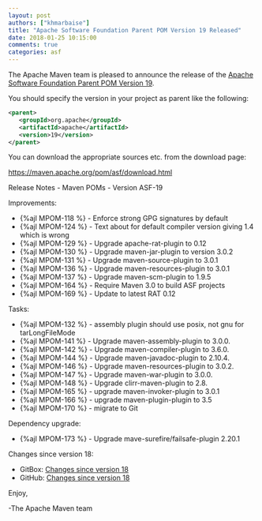 ```yaml
---
layout: post
authors: ["khmarbaise"]
title: "Apache Software Foundation Parent POM Version 19 Released"
date: 2018-01-25 10:15:00
comments: true
categories: asf
---
```

The Apache Maven team is pleased to announce the release of the 
[Apache Software Foundation Parent POM Version 19](https://maven.apache.org/pom/asf/).

You should specify the version in your project as parent like the following:

``` xml
<parent>
   <groupId>org.apache</groupId>
   <artifactId>apache</artifactId>
   <version>19</version>
</parent>
```
You can download the appropriate sources etc. from the download page:

https://maven.apache.org/pom/asf/download.html


<!-- more -->

Release Notes - Maven POMs - Version ASF-19

Improvements:

 * {%ajl MPOM-118 %} - Enforce strong GPG signatures by default
 * {%ajl MPOM-124 %} - Text about for default compiler version giving 1.4 which is wrong
 * {%ajl MPOM-129 %} - Upgrade apache-rat-plugin to 0.12
 * {%ajl MPOM-130 %} - Upgrade maven-jar-plugin to version 3.0.2
 * {%ajl MPOM-131 %} - Upgrade maven-source-plugin to 3.0.1
 * {%ajl MPOM-136 %} - Upgrade maven-resources-plugin to 3.0.1
 * {%ajl MPOM-137 %} - Upgrade maven-scm-plugin to 1.9.5
 * {%ajl MPOM-164 %} - Require Maven 3.0 to build ASF projects
 * {%ajl MPOM-169 %} - Update to latest RAT 0.12

Tasks:

 * {%ajl MPOM-132 %} - assembly plugin should use posix, not gnu for tarLongFileMode
 * {%ajl MPOM-141 %} - Upgrade maven-assembly-plugin to 3.0.0.
 * {%ajl MPOM-142 %} - Upgrade maven-compiler-plugin to 3.6.0.
 * {%ajl MPOM-144 %} - Upgrade maven-javadoc-plugin to 2.10.4.
 * {%ajl MPOM-146 %} - Upgrade maven-resources-plugin to 3.0.2.
 * {%ajl MPOM-147 %} - Upgrade maven-war-plugin to 3.0.0.
 * {%ajl MPOM-148 %} - Upgrade clirr-maven-plugin to 2.8.
 * {%ajl MPOM-165 %} - upgrade maven-invoker-plugin to 3.0.1
 * {%ajl MPOM-166 %} - upgrade maven-plugin-plugin to 3.5
 * {%ajl MPOM-170 %} - migrate to Git
 
Dependency upgrade:

 * {%ajl MPOM-173 %} - Upgrade mave-surefire/failsafe-plugin 2.20.1

Changes since version 18:

 * GitBox: [Changes since version 18][change-18]
 * GitHub: [Changes since version 18][change-github-18]


Enjoy,
    
-The Apache Maven team

[change-18]: https://gitbox.apache.org/repos/asf?p=maven-apache-parent.git;a=blobdiff;f=pom.xml;hb=apache-19;hpb=apache-18
[change-github-18]: https://github.com/apache/maven-apache-parent/compare/apache-18...apache-19

